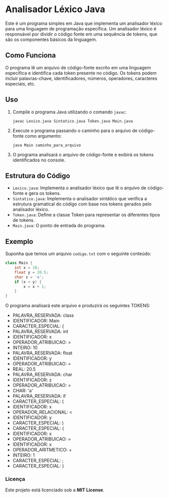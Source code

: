 # Analisador Léxico Java

Este é um programa simples em Java que implementa um analisador léxico para uma linguagem de programação específica. Um analisador léxico é responsável por dividir o código fonte em uma sequência de tokens, que são os componentes básicos da linguagem.

## Como Funciona

O programa lê um arquivo de código-fonte escrito em uma linguagem específica e identifica cada token presente no código. Os tokens podem incluir palavras-chave, identificadores, números, operadores, caracteres especiais, etc.

## Uso

1. Compile o programa Java utilizando o comando `javac`:

    ```
    javac Lexico.java Sintatico.java Token.java Main.java
    ```

2. Execute o programa passando o caminho para o arquivo de código-fonte como argumento:

    ```
    java Main caminho_para_arquivo
    ```

3. O programa analisará o arquivo de código-fonte e exibirá os tokens identificados no console.

## Estrutura do Código

- `Lexico.java`: Implementa o analisador léxico que lê o arquivo de código-fonte e gera os tokens.
- `Sintatico.java`: Implementa o analisador sintático que verifica a estrutura gramatical do código com base nos tokens gerados pelo analisador léxico.
- `Token.java`: Define a classe Token para representar os diferentes tipos de tokens.
- `Main.java`: O ponto de entrada do programa.

## Exemplo

Suponha que temos um arquivo `codigo.txt` com o seguinte conteúdo:

```java
class Main {
    int x = 10;
    float y = 20.5;
    char z = 'a';
    if (x < y) {
        x = x + 1;
    }
}
```

O programa analisará este arquivo e produzirá os seguintes TOKENS:

- PALAVRA_RESERVADA: class
- IDENTIFICADOR: Main
- CARACTER_ESPECIAL: {
- PALAVRA_RESERVADA: int
- IDENTIFICADOR: x
- OPERADOR_ATRIBUICAO: =
- INTEIRO: 10
- PALAVRA_RESERVADA: float
- IDENTIFICADOR: y
- OPERADOR_ATRIBUICAO: =
- REAL: 20.5
- PALAVRA_RESERVADA: char
- IDENTIFICADOR: z
- OPERADOR_ATRIBUICAO: =
- CHAR: 'a'
- PALAVRA_RESERVADA: if
- CARACTER_ESPECIAL: (
- IDENTIFICADOR: x
- OPERADOR_RELACIONAL: <
- IDENTIFICADOR: y
- CARACTER_ESPECIAL: )
- CARACTER_ESPECIAL: {
- IDENTIFICADOR: x
- OPERADOR_ATRIBUICAO: =
- IDENTIFICADOR: x
- OPERADOR_ARITMETICO: +
- INTEIRO: 1
- CARACTER_ESPECIAL: ;
- CARACTER_ESPECIAL: }

### Licença
Este projeto está licenciado sob a **MIT License**.
